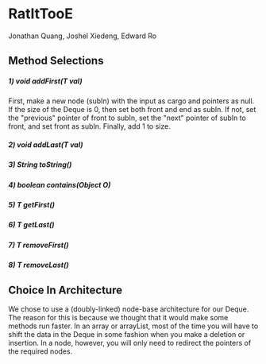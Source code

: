 # RatItTooE
Jonathan Quang, Joshel Xiedeng, Edward Ro

## Method Selections
##### 1) void	 addFirst(T val)
First, make a new node (subIn) with the input as cargo and pointers as null.  If the size of the Deque is 0, then set both front and end as subIn.  If not, set the "previous" pointer of front to subIn, set the "next" pointer of subIn to front, and set front as subIn.  Finally, add 1 to size.

##### 2) void	 addLast(T val)

##### 3) String  toString()

##### 4) boolean contains(Object O)

##### 5) T 	 getFirst()

##### 6) T	 getLast()

##### 7) T 	 removeFirst()

##### 8) T	 removeLast()

## Choice In Architecture
We chose to use a (doubly-linked) node-base architecture for our Deque.  The reason for this is because we thought that it would make some methods run faster.  In an array or arrayList, most of the time you will have to shift the data in the Deque in some fashion when you make a deletion or insertion.  In a node, however, you will only need to redirect the pointers of the required nodes.
